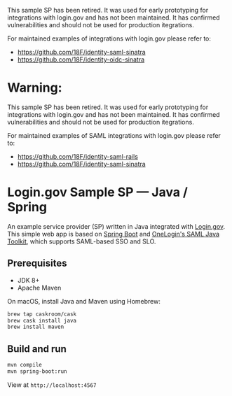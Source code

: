 This sample SP has been retired. It was used for early prototyping for integrations with login.gov and has not been maintained. It has confirmed vulnerabilities and should not be used for production itegrations.

For maintained examples of integrations with login.gov please refer to:

- https://github.com/18F/identity-saml-sinatra
- https://github.com/18F/identity-oidc-sinatra

# Warning:

This sample SP has been retired.  It was used for early prototyping for integrations with login.gov and has not been maintained. It has confirmed vulnerabilities and should not be used for production itegrations.

For maintained examples of SAML integrations with login.gov please refer to:

- https://github.com/18F/identity-saml-rails
- https://github.com/18F/identity-saml-sinatra

# Login.gov Sample SP — Java / Spring

An example service provider (SP) written in Java integrated with [Login.gov](https://login.gov). This simple web app is based on [Spring Boot](https://projects.spring.io/spring-boot/) and [OneLogin's SAML Java Toolkit](https://github.com/onelogin/java-saml), which supports SAML-based SSO and SLO.

## Prerequisites

- JDK 8+
- Apache Maven

On macOS, install Java and Maven using Homebrew:

```bash
brew tap caskroom/cask
brew cask install java
brew install maven
```

## Build and run

```bash
mvn compile
mvn spring-boot:run
```

View at `http://localhost:4567`
